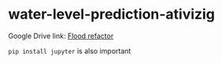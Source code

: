 # water-level-prediction-ativizig

Google Drive link: [Flood refactor](https://drive.google.com/drive/folders/1YHXWRqf8B82foeRUnhrgyxxu3-y8boY-?usp=sharing)

`pip install jupyter` is also important